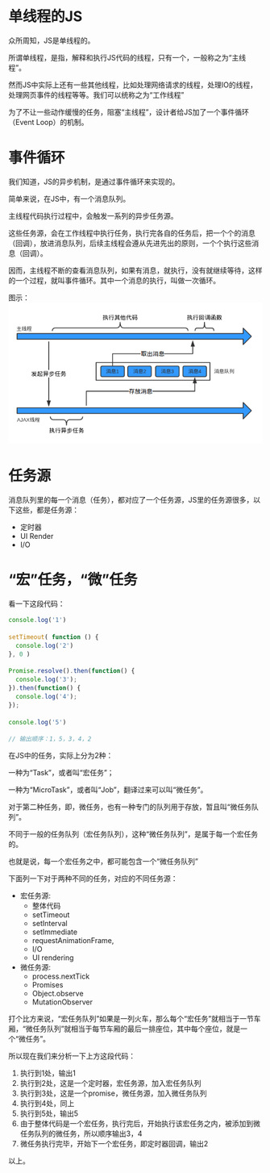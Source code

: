 # 单线程的JS
众所周知，JS是单线程的。

所谓单线程，是指，解释和执行JS代码的线程，只有一个，一般称之为“主线程”。

然而JS中实际上还有一些其他线程，比如处理网络请求的线程，处理IO的线程，处理网页事件的线程等等。我们可以统称之为“工作线程”

为了不让一些动作缓慢的任务，阻塞“主线程”，设计者给JS加了一个事件循环（Event Loop）的机制。

# 事件循环
我们知道，JS的异步机制，是通过事件循环来实现的。

简单来说，在JS中，有一个消息队列。

主线程代码执行过程中，会触发一系列的异步任务源。

这些任务源，会在工作线程中执行任务，执行完各自的任务后，把一个个的消息（回调），放进消息队列，后续主线程会遵从先进先出的原则，一个个执行这些消息（回调）。

因而，主线程不断的查看消息队列，如果有消息，就执行，没有就继续等待，这样的一个过程，就叫事件循环。其中一个消息的执行，叫做一次循环。

图示：
![pic](./images/7/1.png)

# 任务源
消息队列里的每一个消息（任务），都对应了一个任务源，JS里的任务源很多，以下这些，都是任务源：
- 定时器
- UI Render
- I/O

# “宏”任务，“微”任务
看一下这段代码：
```javascript
console.log('1')

setTimeout( function () {
  console.log('2')
}, 0 )

Promise.resolve().then(function() {
  console.log('3');
}).then(function() {
  console.log('4');
});

console.log('5')

// 输出顺序：1，5，3，4，2
```

在JS中的任务，实际上分为2种：

一种为“Task”，或者叫“宏任务”；

一种为“MicroTask”，或者叫“Job”，翻译过来可以叫“微任务”。

对于第二种任务，即，微任务，也有一种专门的队列用于存放，暂且叫“微任务队列”。

不同于一般的任务队列（宏任务队列），这种“微任务队列”，是属于每一个宏任务的。

也就是说，每一个宏任务之中，都可能包含一个“微任务队列”

下面列一下对于两种不同的任务，对应的不同任务源：

- 宏任务源: 
  - 整体代码
  - setTimeout
  - setInterval
  - setImmediate
  - requestAnimationFrame,
  - I/O
  - UI rendering
- 微任务源: 
    - process.nextTick
    - Promises
    - Object.observe
    - MutationObserver

打个比方来说，“宏任务队列”如果是一列火车，那么每个“宏任务”就相当于一节车厢，“微任务队列”就相当于每节车厢的最后一排座位，其中每个座位，就是一个“微任务”。

所以现在我们来分析一下上方这段代码：

1. 执行到1处，输出1
2. 执行到2处，这是一个定时器，宏任务源，加入宏任务队列
3. 执行到3处，这是一个promise，微任务源，加入微任务队列
4. 执行到4处，同上
5. 执行到5处，输出5
6. 由于整体代码是一个宏任务，执行完后，开始执行该宏任务之内，被添加到微任务队列的微任务，所以顺序输出3，4
7. 微任务执行完毕，开始下一个宏任务，即定时器回调，输出2

以上。